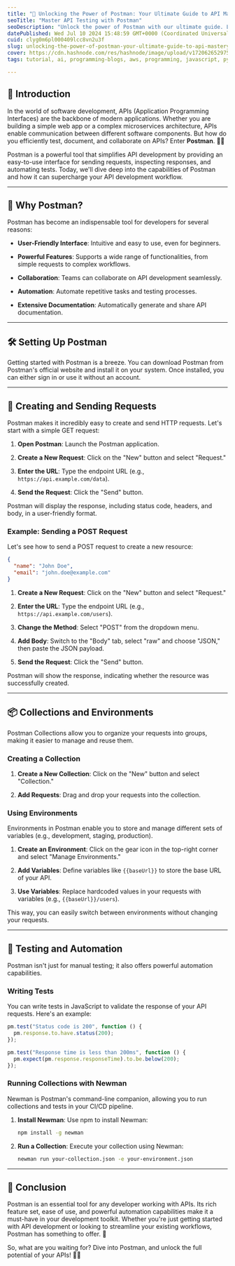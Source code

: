 ```yaml
---
title: "🚀 Unlocking the Power of Postman: Your Ultimate Guide to API Mastery 🌟"
seoTitle: "Master API Testing with Postman"
seoDescription: "Unlock the power of Postman with our ultimate guide. Learn to test, document, and automate APIs efficiently.🚀✨"
datePublished: Wed Jul 10 2024 15:48:59 GMT+0000 (Coordinated Universal Time)
cuid: clyg0m6pl000409lcc8vn2u3f
slug: unlocking-the-power-of-postman-your-ultimate-guide-to-api-mastery
cover: https://cdn.hashnode.com/res/hashnode/image/upload/v1720626529751/2592001c-f917-4781-aeea-7d2d49cf50d5.png
tags: tutorial, ai, programming-blogs, aws, programming, javascript, python, ux, web-development, react-native, machine-learning, webdev, reactjs, devops, frontend-development

---
```


## 🌟 Introduction

In the world of software development, APIs (Application Programming Interfaces) are the backbone of modern applications. Whether you are building a simple web app or a complex microservices architecture, APIs enable communication between different software components. But how do you efficiently test, document, and collaborate on APIs? Enter **Postman**. 🚀✨

Postman is a powerful tool that simplifies API development by providing an easy-to-use interface for sending requests, inspecting responses, and automating tests. Today, we'll dive deep into the capabilities of Postman and how it can supercharge your API development workflow.

---

## 🤔 Why Postman?

Postman has become an indispensable tool for developers for several reasons:

* **User-Friendly Interface**: Intuitive and easy to use, even for beginners.
    
* **Powerful Features**: Supports a wide range of functionalities, from simple requests to complex workflows.
    
* **Collaboration**: Teams can collaborate on API development seamlessly.
    
* **Automation**: Automate repetitive tasks and testing processes.
    
* **Extensive Documentation**: Automatically generate and share API documentation.
    

---

## 🛠️ Setting Up Postman

Getting started with Postman is a breeze. You can download Postman from Postman's official website and install it on your system. Once installed, you can either sign in or use it without an account.

---

## 📜 Creating and Sending Requests

Postman makes it incredibly easy to create and send HTTP requests. Let's start with a simple GET request:

1. **Open Postman**: Launch the Postman application.
    
2. **Create a New Request**: Click on the "New" button and select "Request."
    
3. **Enter the URL**: Type the endpoint URL (e.g., `https://api.example.com/data`).
    
4. **Send the Request**: Click the "Send" button.
    

Postman will display the response, including status code, headers, and body, in a user-friendly format.

### Example: Sending a POST Request

Let's see how to send a POST request to create a new resource:

```json
{
  "name": "John Doe",
  "email": "john.doe@example.com"
}
```

1. **Create a New Request**: Click on the "New" button and select "Request."
    
2. **Enter the URL**: Type the endpoint URL (e.g., `https://api.example.com/users`).
    
3. **Change the Method**: Select "POST" from the dropdown menu.
    
4. **Add Body**: Switch to the "Body" tab, select "raw" and choose "JSON," then paste the JSON payload.
    
5. **Send the Request**: Click the "Send" button.
    

Postman will show the response, indicating whether the resource was successfully created.

---

## 📦 Collections and Environments

Postman Collections allow you to organize your requests into groups, making it easier to manage and reuse them.

### Creating a Collection

1. **Create a New Collection**: Click on the "New" button and select "Collection."
    
2. **Add Requests**: Drag and drop your requests into the collection.
    

### Using Environments

Environments in Postman enable you to store and manage different sets of variables (e.g., development, staging, production).

1. **Create an Environment**: Click on the gear icon in the top-right corner and select "Manage Environments."
    
2. **Add Variables**: Define variables like `{{baseUrl}}` to store the base URL of your API.
    
3. **Use Variables**: Replace hardcoded values in your requests with variables (e.g., `{{baseUrl}}/users`).
    

This way, you can easily switch between environments without changing your requests.

---

## 🔄 Testing and Automation

Postman isn't just for manual testing; it also offers powerful automation capabilities.

### Writing Tests

You can write tests in JavaScript to validate the response of your API requests. Here's an example:

```javascript
pm.test("Status code is 200", function () {
  pm.response.to.have.status(200);
});

pm.test("Response time is less than 200ms", function () {
  pm.expect(pm.response.responseTime).to.be.below(200);
});
```

### Running Collections with Newman

Newman is Postman's command-line companion, allowing you to run collections and tests in your CI/CD pipeline.

1. **Install Newman**: Use npm to install Newman:
    
    ```bash
    npm install -g newman
    ```
    
2. **Run a Collection**: Execute your collection using Newman:
    
    ```bash
    newman run your-collection.json -e your-environment.json
    ```
    

---

## 🎉 Conclusion

Postman is an essential tool for any developer working with APIs. Its rich feature set, ease of use, and powerful automation capabilities make it a must-have in your development toolkit. Whether you're just getting started with API development or looking to streamline your existing workflows, Postman has something to offer. 🌟

So, what are you waiting for? Dive into Postman, and unlock the full potential of your APIs! 🚀✨
